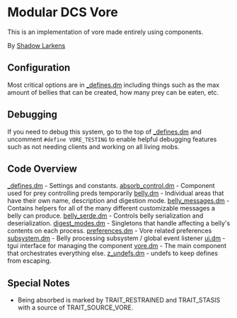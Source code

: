 # Modular DCS Vore
This is an implementation of vore made entirely using components.

By [Shadow Larkens](https://github.com/ShadowLarkens/)

## Configuration
Most critical options are in [_defines.dm](./_defines.dm) including things such as the max amount of bellies that can
be created, how many prey can be eaten, etc.

## Debugging
If you need to debug this system, go to the top of [_defines.dm](./_defines.dm) and uncomment `#define VORE_TESTING`
to enable helpful debugging features such as not needing clients and working on all living mobs.

## Code Overview
[_defines.dm](./_defines.dm) - Settings and constants.
[absorb_control.dm](./absorb_control.dm) - Component used for prey controlling preds temporarily
[belly.dm](./belly.dm) - Individual areas that have their own name, description and digestion mode.
[belly_messages.dm](./belly_messages.dm) - Contains helpers for all of the many different customizable messages a belly can produce.
[belly_serde.dm](./belly_serd.dm) - Controls belly serialization and deserialization.
[digest_modes.dm](./digest_modes.dm) - Singletons that handle affecting a belly's contents on each process.
[preferences.dm](./preferences.dm) - Vore related preferences
[subsystem.dm](./subsystem.dm) - Belly processing subsystem / global event listener
[ui.dm](./ui.dm) - tgui interface for managing the component
[vore.dm](./vore.dm) - The main component that orchestrates everything else.
[z_undefs.dm](./z_undefs.dm) - undefs to keep defines from escaping.

## Special Notes
- Being absorbed is marked by TRAIT_RESTRAINED and TRAIT_STASIS with a source of TRAIT_SOURCE_VORE.
